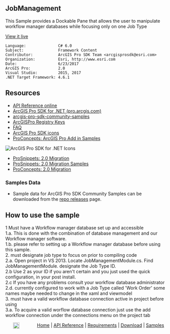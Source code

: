 ## JobManagement

<!-- TODO: Write a brief abstract explaining this sample -->
This Sample provides a Dockable Pane that allows the user to manipulate workflow manager databases while focusing only on one Job Type  
  


<a href="http://pro.arcgis.com/en/pro-app/sdk/" target="_blank">View it live</a>

<!-- TODO: Fill this section below with metadata about this sample-->
```
Language:              C# 6.0
Subject:               Framework Content
Contributor:           ArcGIS Pro SDK Team <arcgisprosdk@esri.com>
Organization:          Esri, http://www.esri.com
Date:                  6/23/2017
ArcGIS Pro:            2.0
Visual Studio:         2015, 2017
.NET Target Framework: 4.6.1
```

## Resources

* [API Reference online](http://pro.arcgis.com/en/pro-app/sdk/api-reference)
* <a href="http://pro.arcgis.com/en/pro-app/sdk/" target="_blank">ArcGIS Pro SDK for .NET (pro.arcgis.com)</a>
* [arcgis-pro-sdk-community-samples](http://github.com/Esri/arcgis-pro-sdk-community-samples)
* [ArcGISPro Registry Keys](http://github.com/Esri/arcgis-pro-sdk/wiki/ArcGIS-Pro-Registry-Keys)
* [FAQ](http://github.com/Esri/arcgis-pro-sdk/wiki/FAQ)
* [ArcGIS Pro SDK icons](https://github.com/Esri/arcgis-pro-sdk/releases/tag/1.4.0.7198)
* [ProConcepts: ArcGIS Pro Add in Samples](https://github.com/Esri/arcgis-pro-sdk-community-samples/wiki/ProConcepts-ArcGIS-Pro-Add-in-Samples)

![ArcGIS Pro SDK for .NET Icons](https://esri.github.io/arcgis-pro-sdk/images/Home/Image-of-icons.png "ArcGIS Pro SDK Icons")

* [ProSnippets: 2.0 Migration](http://github.com/Esri/arcgis-pro-sdk/wiki/ProSnippets-Migrating-to-2.0)  
* [ProSnippets: 2.0 Migration Samples](http://github.com/Esri/arcgis-pro-sdk/wiki/ProSnippets-2.0-Migration-Samples)  
* [ProConcepts: 2.0 Migration](http://github.com/Esri/arcgis-pro-sdk/wiki/ProConcepts-2.0-Migration-Guide)  

### Samples Data

* Sample data for ArcGIS Pro SDK Community Samples can be downloaded from the [repo releases](https://github.com/Esri/arcgis-pro-sdk-community-samples/releases) page.  

## How to use the sample
<!-- TODO: Explain how this sample can be used. To use images in this section, create the image file in your sample project's screenshots folder. Use relative url to link to this image using this syntax: ![My sample Image](FacePage/SampleImage.png) -->
      
1  Must have a Workflow manager database set up and accessible  
1.a. This is done with the combination of database management and our Workflow manager software.  
1.b. please refer to setting up a Workflow manager database before using this sample.  
2. must designate job type to focus on prior to compiling code  
2.a. Open project in VS 2013. Locate JobManagementModule.cs. Find JobManagementModule. designate the Job Type ID.  
2.b  Use 2 as your ID if you aren't certain and you just used the quick configuration, in your post install.  
2.c  If you have any problems consult your workflow database administrator  
2.d. currently configured to work with a Job Type called 'Work Order' some names maybe needed to change in the xaml and viewmodel  
3. must have a valid workflow database connection active in project before using  
3.a. To acquire a valid worflow database connection just use the add workflow connection under the connections menu on the project tab   
  


<!-- End -->

&nbsp;&nbsp;&nbsp;&nbsp;&nbsp;&nbsp;<img src="http://esri.github.io/arcgis-pro-sdk/images/ArcGISPro.png"  alt="ArcGIS Pro SDK for Microsoft .NET Framework" height = "20" width = "20" align="top"  >
&nbsp;&nbsp;&nbsp;&nbsp;&nbsp;&nbsp;&nbsp;&nbsp;&nbsp;&nbsp;&nbsp;&nbsp;
[Home](https://github.com/Esri/arcgis-pro-sdk/wiki) | <a href="http://pro.arcgis.com/en/pro-app/sdk/api-reference" target="_blank">API Reference</a> | [Requirements](https://github.com/Esri/arcgis-pro-sdk/wiki#requirements) | [Download](https://github.com/Esri/arcgis-pro-sdk/wiki#installing-arcgis-pro-sdk-for-net) | <a href="http://github.com/esri/arcgis-pro-sdk-community-samples" target="_blank">Samples</a>
